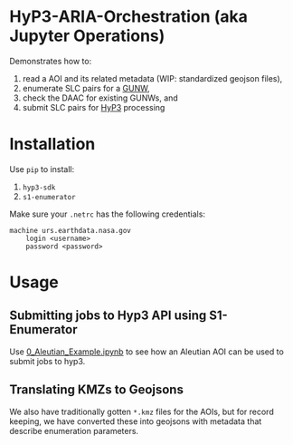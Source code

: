 # HyP3-ARIA-Orchestration (aka Jupyter Operations)

Demonstrates how to:

1. read a AOI and its related metadata (WIP: standardized geojson files),
2. enumerate SLC pairs for a [GUNW](https://asf.alaska.edu/data-sets/derived-data-sets/sentinel-1-interferograms/),
3. check the DAAC for existing GUNWs, and
4. submit SLC pairs for [HyP3](https://github.com/ASFHyP3) processing

# Installation

Use `pip` to install:

1. `hyp3-sdk`
2. `s1-enumerator`

Make sure your `.netrc` has the following credentials:

```
machine urs.earthdata.nasa.gov
    login <username>
    password <password>
```

# Usage

## Submitting jobs to Hyp3 API using S1-Enumerator

Use [0_Aleutian_Example.ipynb](0_Aleutian_Example.ipynb) to see how an Aleutian AOI can be used to submit jobs to hyp3.

## Translating KMZs to Geojsons

We also have traditionally gotten `*.kmz` files for the AOIs, but for record keeping, we have converted these into geojsons
with metadata that describe enumeration parameters.

